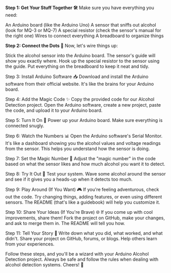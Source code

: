 
**Step 1: Get Your Stuff Together 🛠️**
Make sure you have everything you need:

An Arduino board (like the Arduino Uno)
A sensor that sniffs out alcohol (look for MQ-3 or MQ-7)
A special resistor (check the sensor's manual for the right one)
Wires to connect everything
A breadboard to organize things

**Step 2: Connect the Dots 🔗**
Now, let's wire things up:

Stick the alcohol sensor into the Arduino board. The sensor's guide will show you exactly where.
Hook up the special resistor to the sensor using the guide.
Put everything on the breadboard to keep it neat and tidy.

Step 3: Install Arduino Software 📥
Download and install the Arduino software from their official website. It's like the brains for your Arduino board.

Step 4: Add the Magic Code ✨
Copy the provided code for our Alcohol Detection project. Open the Arduino software, create a new project, paste the code, and upload it to your Arduino board.

Step 5: Turn It On 🚀
Power up your Arduino board. Make sure everything is connected snugly.

Step 6: Watch the Numbers 📊
Open the Arduino software's Serial Monitor. It's like a dashboard showing you the alcohol values and voltage readings from the sensor. This helps you understand how the sensor is doing.

Step 7: Set the Magic Number 🧙
Adjust the "magic number" in the code based on what the sensor likes and how much alcohol you want it to detect.

Step 8: Try It Out 🧪
Test your system. Wave some alcohol around the sensor and see if it gives you a heads-up when it detects too much.

Step 9: Play Around (If You Want) 🎮
If you're feeling adventurous, check out the code. Try changing things, adding features, or even using different sensors. The README (that's like a guidebook) will help you customize it.

Step 10: Share Your Ideas (If You're Brave) 🌐
If you come up with cool improvements, share them! Fork the project on GitHub, make your changes, and ask to merge them in. The README will tell you how.

Step 11: Tell Your Story 📖
Write down what you did, what worked, and what didn't. Share your project on GitHub, forums, or blogs. Help others learn from your experiences.

Follow these steps, and you'll be a wizard with your Arduino Alcohol Detection project. Always be safe and follow the rules when dealing with alcohol detection systems. Cheers! 🍻
